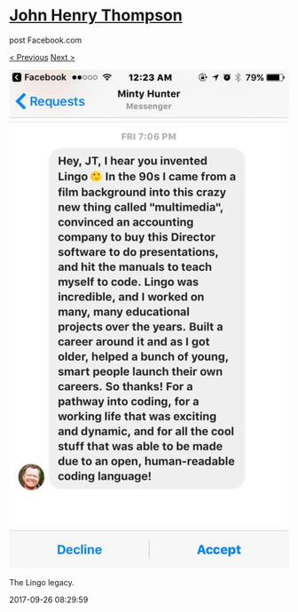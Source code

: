# [John Henry Thompson](../README.md)
post Facebook.com

[< Previous](2017-09-26-1.md) [Next >](2017-09-26-3.md)

[![](../media/2017-09-26/Timeline-Photos-The-Lingo-legacy.jpg)](../README.md)

The Lingo legacy.

2017-09-26 08:29:59